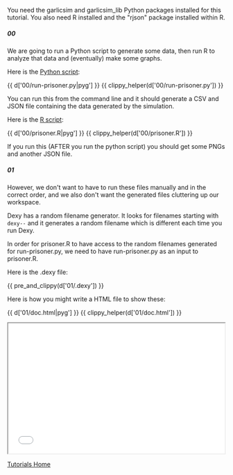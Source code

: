 You need the garlicsim and garlicsim_lib Python packages installed for this tutorial. You also need R installed and the "rjson" package installed within R.

<div class="divider">
<h5><span>00</span></h5>
<!--Divider With Titling-->
</div>

We are going to run a Python script to generate some data, then run R to analyze that data and (eventually) make some graphs.

Here is the [Python script](00/run-prisoner.py):

{{ d['00/run-prisoner.py|pyg'] }}
{{ clippy_helper(d['00/run-prisoner.py']) }}

You can run this from the command line and it should generate a CSV and JSON file containing the data generated by the simulation.

Here is the [R script](00/prisoner.R):

{{ d['00/prisoner.R|pyg'] }}
{{ clippy_helper(d['00/prisoner.R']) }}

If you run this (AFTER you run the python script) you should get some PNGs and another JSON file.

<div class="divider">
<h5><span>01</span></h5>
<!--Divider With Titling-->
</div>

However, we don't want to have to run these files manually and in the correct order, and we also don't want the generated files cluttering up our workspace.

Dexy has a random filename generator. It looks for filenames starting with <code>dexy--</code> and it generates a random filename which is different each time you run Dexy.

In order for prisoner.R to have access to the random filenames generated for run-prisoner.py, we need to have run-prisoner.py as an input to prisoner.R.

Here is the .dexy file:

{{ pre_and_clippy(d['01/.dexy']) }}

Here is how you might write a HTML file to show these:

{{ d['01/doc.html|pyg'] }}
{{ clippy_helper(d['01/doc.html']) }}

<iframe src="01/doc.html" width="500px" height="300px">
</iframe>

<p><a href="/docs/tutorials" class="button dark small">Tutorials Home</a></p>
